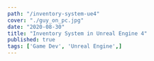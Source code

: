 ```yaml
---
path: "/inventory-system-ue4"
cover: "./guy_on_pc.jpg"
date: "2020-08-30"
title: "Inventory System in Unreal Engine 4"
published: true
tags: ['Game Dev', 'Unreal Engine',]
---
```


